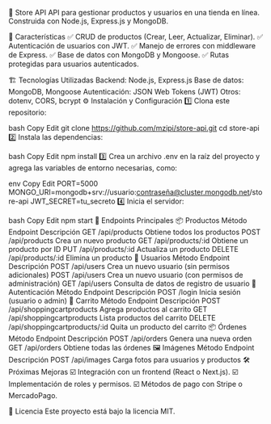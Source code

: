 🛒 Store API
API para gestionar productos y usuarios en una tienda en línea. Construida con Node.js, Express.js y MongoDB.

🚀 Características
✅ CRUD de productos (Crear, Leer, Actualizar, Eliminar).
✅ Autenticación de usuarios con JWT.
✅ Manejo de errores con middleware de Express.
✅ Base de datos con MongoDB y Mongoose.
✅ Rutas protegidas para usuarios autenticados.

🏗️ Tecnologías Utilizadas
Backend: Node.js, Express.js
Base de datos: MongoDB, Mongoose
Autenticación: JSON Web Tokens (JWT)
Otros: dotenv, CORS, bcrypt
⚙️ Instalación y Configuración
1️⃣ Clona este repositorio:

bash
Copy
Edit
git clone https://github.com/mzipi/store-api.git
cd store-api
2️⃣ Instala las dependencias:

bash
Copy
Edit
npm install
3️⃣ Crea un archivo .env en la raíz del proyecto y agrega las variables de entorno necesarias, como:

env
Copy
Edit
PORT=5000
MONGO_URI=mongodb+srv://usuario:contraseña@cluster.mongodb.net/store-api
JWT_SECRET=tu_secreto
4️⃣ Inicia el servidor:

bash
Copy
Edit
npm start
🔌 Endpoints Principales
📦 Productos
Método	Endpoint	Descripción
GET	/api/products	Obtiene todos los productos
POST	/api/products	Crea un nuevo producto
GET	/api/products/:id	Obtiene un producto por ID
PUT	/api/products/:id	Actualiza un producto
DELETE	/api/products/:id	Elimina un producto
👤 Usuarios
Método	Endpoint	Descripción
POST	/api/users	Crea un nuevo usuario (sin permisos adicionales)
POST	/api/users	Crea un nuevo usuario (con permisos de administración)
GET	/api/users	Consulta de datos de registro de usuario
🔑 Autenticación
Método	Endpoint	Descripción
POST	/login	Inicia sesión (usuario o admin)
🛒 Carrito
Método	Endpoint	Descripción
POST	/api/shoppingcartproducts	Agrega productos al carrito
GET	/api/shoppingcartproducts	Lista productos del carrito
DELETE	/api/shoppingcartproducts/:id	Quita un producto del carrito
📦 Órdenes
Método	Endpoint	Descripción
POST	/api/orders	Genera una nueva orden
GET	/api/orders	Obtiene todas las órdenes
🖼️ Imágenes
Método	Endpoint	Descripción
POST	/api/images	Carga fotos para usuarios y productos
🛠️ Próximas Mejoras
☑️ Integración con un frontend (React o Next.js).
☑️ Implementación de roles y permisos.
☑️ Métodos de pago con Stripe o MercadoPago.

📜 Licencia
Este proyecto está bajo la licencia MIT.